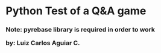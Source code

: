 <h1> Python Test of a Q&A game

<h3> Note: pyrebase library is required in order to work

<p>by: Luiz Carlos Aguiar C. </p>
